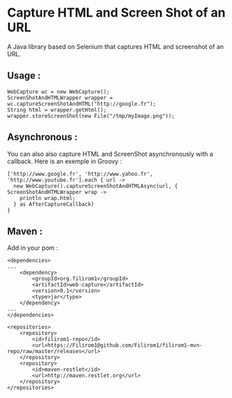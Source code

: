 Capture HTML and Screen Shot of an URL
======================================

A Java library based on Selenium that captures HTML and screenshot of an URL.

Usage : 
-------

    WebCapture wc = new WebCapture();
    ScreenShotAndHTMLWrapper wrapper = wc.captureScreenShotAndHTML("http://google.fr");
    String html = wrapper.getHtml(); 
    wrapper.storeScreenShot(new File("/tmp/myImage.png"));


Asynchronous :
--------------

You can also also capture HTML and ScreenShot asynchronously with a callback. Here is an exemple in Groovy : 

    ['http://www.google.fr', 'http://www.yahoo.fr', 'http://www.youtube.fr'].each { url ->
      new WebCapture().captureScreenShotAndHTMLAsync(url, { ScreenShotAndHTMLWrapper wrap ->
        println wrap.html;  
      } as AfterCaptureCallback)
    } 


Maven : 
-------

Add in your pom : 

    <dependencies>
    ...
        <dependency>
            <groupId>org.filirom1</groupId>
            <artifactId>web-capture</artifactId>
            <version>0.1</version>
            <type>jar</type>
        </dependency>
    ...
    </dependencies>

    <repositories>
        <repository>
            <id>filirom1-repo</id>
            <url>https://Filirom1@github.com/Filirom1/filirom1-mvn-repo/raw/master/releases</url>
        </repository>
        <repository>
            <id>maven-restlet</id>
            <url>http://maven.restlet.org</url>
        </repository>
    </repositories>

